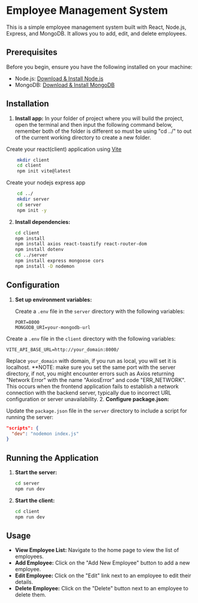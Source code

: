 # Employee Management System

This is a simple employee management system built with React, Node.js, Express, and MongoDB. It allows you to add, edit, and delete employees.

## Prerequisites

Before you begin, ensure you have the following installed on your machine:

- Node.js: [Download &amp; Install Node.js](https://nodejs.org/)
- MongoDB: [Download &amp; Install MongoDB](https://www.mongodb.com/try/download/community)

## Installation

1. **Install app:**
   In your folder of project where you will build the project, open the terminal and then input the following command below, remember both of the folder is different so must be using "cd ../" to out of the current working directory to create a new folder.

Create your react(client) application using [Vite](https://vitejs.dev/guide/)

```bash
    mkdir client
    cd client
    npm init vite@latest
```

Create your nodejs express app

```bash
    cd ../
    mkdir server
    cd server
    npm init -y
```

2. **Install dependencies:**

   ```bash
   cd client
   npm install
   npm install axios react-toastify react-router-dom
   npm install dotenv
   cd ../server
   npm install express mongoose cors
   npm install -D nodemon
   ```

## Configuration

1. **Set up environment variables:**

   Create a `.env` file in the `server` directory with the following variables:

   ```
   PORT=8000
   MONGODB_URI=your-mongodb-url
   ```
 Create a `.env` file in the `client` directory with the following variables:

   ```
   VITE_API_BASE_URL=http://your_domain:8000/
   ```
   Replace `your_domain` with domain, if you run as local, you will set it is localhost.
   **NOTE: make sure you set the same port with the server directory, if not, you might encounter errors such as Axios returning "Network Error" with the name "AxiosError" and code "ERR_NETWORK". This occurs when    the frontend application fails to establish a network connection with the backend server, typically due to incorrect URL configuration or server unavailability.
2. **Configure package.json:**

   Update the `package.json` file in the `server` directory to include a script for running the server:

   ```json
   "scripts": {
     "dev": "nodemon index.js"
   }
   ```

## Running the Application

1. **Start the server:**

   ```bash
   cd server
   npm run dev
   ```

2. **Start the client:**

   ```bash
   cd client
   npm run dev
   ```

## Usage

- **View Employee List:** Navigate to the home page to view the list of employees.
- **Add Employee:** Click on the "Add New Employee" button to add a new employee.
- **Edit Employee:** Click on the "Edit" link next to an employee to edit their details.
- **Delete Employee:** Click on the "Delete" button next to an employee to delete them.
